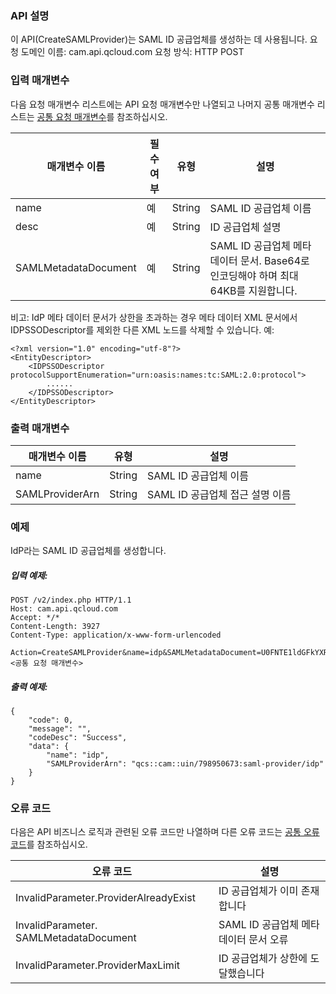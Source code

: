 ### API 설명

이 API(CreateSAMLProvider)는 SAML ID 공급업체를 생성하는 데 사용됩니다.
요청 도메인 이름: cam.api.qcloud.com
요청 방식: HTTP POST

### 입력 매개변수

다음 요청 매개변수 리스트에는 API 요청 매개변수만 나열되고 나머지 공통 매개변수 리스트는 [공통 요청 매개변수](https://cloud.tencent.com/document/api/213/15692)를 참조하십시오.

| 매개변수 이름 | 필수 여부 | 유형 | 설명 |
|---------|---------|---------|---------|
| name | 예 | String | SAML ID 공급업체 이름 |
| desc | 예 | String | ID 공급업체 설명 |
| SAMLMetadataDocument | 예 | String | SAML ID 공급업체 메타 데이터 문서. Base64로 인코딩해야 하며 최대 64KB를 지원합니다. |

비고: IdP 메타 데이터 문서가 상한을 초과하는 경우 메타 데이터 XML 문서에서 IDPSSODescriptor를 제외한 다른 XML 노드를 삭제할 수 있습니다. 예:

```
<?xml version="1.0" encoding="utf-8"?>
<EntityDescriptor>
	<IDPSSODescriptor protocolSupportEnumeration="urn:oasis:names:tc:SAML:2.0:protocol">
		......
	</IDPSSODescriptor>
</EntityDescriptor>
```

### 출력 매개변수

| 매개변수 이름 | 유형 | 설명 |
|---------|---------|---------|
| name | String | SAML ID 공급업체 이름 |
| SAMLProviderArn | String | SAML ID 공급업체 접근 설명 이름 |

### 예제

IdP라는 SAML ID 공급업체를 생성합니다.

##### 입력 예제:

```
POST /v2/index.php HTTP/1.1
Host: cam.api.qcloud.com
Accept: */*
Content-Length: 3927
Content-Type: application/x-www-form-urlencoded

Action=CreateSAMLProvider&name=idp&SAMLMetadataDocument=U0FNTE1ldGFkYXRhRG9jdW1lbnQ&desc=descriptor&<공통 요청 매개변수>
```
##### 출력 예제:

```
{
    "code": 0,
    "message": "",
    "codeDesc": "Success",
    "data": {
        "name": "idp",
        "SAMLProviderArn": "qcs::cam::uin/798950673:saml-provider/idp"
    }
}

```

### 오류 코드
다음은 API 비즈니스 로직과 관련된 오류 코드만 나열하며 다른 오류 코드는 [공통 오류 코드](https://cloud.tencent.com/document/api/213/15694#.E5.85.AC.E5.85.B1.E9.94.99.E8.AF.AF.E7.A0.81)를 참조하십시오.

| 오류 코드 | 설명 |
|---------|---------|
| InvalidParameter.ProviderAlreadyExist | ID 공급업체가 이미 존재합니다 |
| InvalidParameter. SAMLMetadataDocument | SAML ID 공급업체 메타 데이터 문서 오류 |
| InvalidParameter.ProviderMaxLimit | ID 공급업체가 상한에 도달했습니다 |

